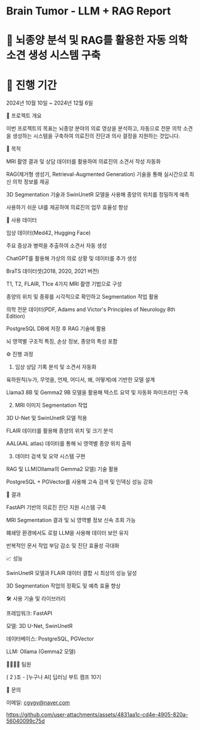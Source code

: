 # Brain Tumor - LLM + RAG Report
# 🧠 뇌종양 분석 및 RAG를 활용한 자동 의학 소견 생성 시스템 구축

# 📅 진행 기간

2024년 10월 10일 ~ 2024년 12월 6일

🚩 프로젝트 개요

이번 프로젝트의 목표는 뇌종양 분야의 의료 영상을 분석하고, 자동으로 전문 의학 소견을 생성하는 시스템을 구축하여 의료진의 진단과 의사 결정을 지원하는 것입니다.

🎯 목적

MRI 촬영 결과 및 상담 데이터를 활용하여 의료진의 소견서 작성 자동화

RAG(제거형 생성기, Retrieval-Augmented Generation) 기술을 통해 실시간으로 최신 의학 정보를 제공

3D Segmentation 기술과 SwinUnetR 모델을 사용해 종양의 위치를 정밀하게 예측

사용하기 쉬운 UI를 제공하여 의료진의 업무 효율성 향상

📂 사용 데이터

임상 데이터(Med42, Hugging Face)

주요 증상과 병력을 추출하여 소견서 자동 생성

ChatGPT를 활용해 가상의 의료 상황 및 데이터를 추가 생성

BraTS 데이터셋(2018, 2020, 2021 버전)

T1, T2, FLAIR, T1ce 4가지 MRI 촬영 기법으로 구성

종양의 위치 및 종류를 시각적으로 확인하고 Segmentation 작업 활용

의학 전문 데이터(PDF, Adams and Victor's Principles of Neurology 8th Edition)

PostgreSQL DB에 저장 후 RAG 기술에 활용

뇌 영역별 구조적 특징, 손상 정보, 종양의 특성 포함

⚙️ 진행 과정

1. 임상 상담 기록 분석 및 소견서 자동화

육하원칙(누가, 무엇을, 언제, 어디서, 왜, 어떻게)에 기반한 모델 설계

Llama3 8B 및 Gemma2 9B 모델을 활용해 텍스트 요약 및 자동화 파이프라인 구축

2. MRI 이미지 Segmentation 작업

3D U-Net 및 SwinUnetR 모델 적용

FLAIR 데이터를 활용해 종양의 위치 및 크기 분석

AAL(AAL atlas) 데이터를 통해 뇌 영역별 종양 위치 출력

3. 데이터 검색 및 요약 시스템 구현

RAG 및 LLM(Ollama의 Gemma2 모델) 기술 활용

PostgreSQL + PGVector를 사용해 고속 검색 및 인덱싱 성능 강화

🚀 결과

FastAPI 기반의 의료진 진단 지원 시스템 구축

MRI Segmentation 결과 및 뇌 영역별 정보 신속 조회 가능

폐쇄망 환경에서도 로컬 LLM을 사용해 데이터 보안 유지

반복적인 문서 작업 부담 감소 및 진단 효율성 극대화

📈 성능

SwinUnetR 모델과 FLAIR 데이터 결합 시 최상의 성능 달성

3D Segmentation 작업의 정확도 및 예측 효율 향상

🛠️ 사용 기술 및 라이브러리

프레임워크: FastAPI

모델: 3D U-Net, SwinUnetR

데이터베이스: PostgreSQL, PGVector

LLM: Ollama (Gemma2 모델)

👨‍👩‍👧‍👦 팀원

( 2 )조 - [누구나 AI] 딥러닝 부트 캠프 10기

📧 문의

이메일: cgygy@naver.com


https://github.com/user-attachments/assets/4831aa1c-cd4e-4905-820a-56040099c75d

